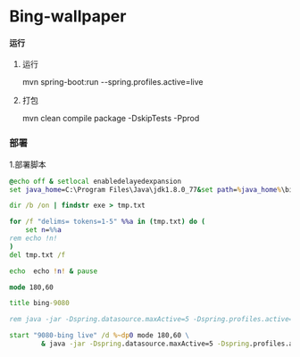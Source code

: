 # Bing-wallpaper

#### 运行

1. 运行

   mvn spring-boot:run --spring.profiles.active=live

2. 打包

   mvn clean compile package -DskipTests -Pprod
   
### 部署

1.部署脚本

```bat
@echo off & setlocal enabledelayedexpansion
set java_home=C:\Program Files\Java\jdk1.8.0_77&set path=%java_home%\bin;%path%

dir /b /on | findstr exe > tmp.txt

for /f "delims= tokens=1-5" %%a in (tmp.txt) do (
	set n=%%a
rem echo !n!
)
del tmp.txt /f

echo  echo !n! & pause

mode 180,60 

title bing-9080

rem java -jar -Dspring.datasource.maxActive=5 -Dspring.profiles.active=live -Dserver.port=9080 !n!

start "9080-bing live" /d %~dp0 mode 180,60 \
		& java -jar -Dspring.datasource.maxActive=5 -Dspring.profiles.active=live -Dserver.port=9080 !n!

```
